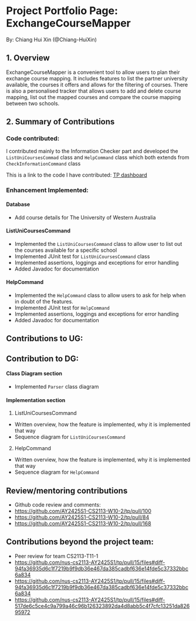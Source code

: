 # Project Portfolio Page: ExchangeCourseMapper

By: Chiang Hui Xin (@Chiang-HuiXin)

## 1. Overview
ExchangeCourseMapper is a convenient tool to allow users to plan their exchange course mapping.
It includes features to list the partner university available, the courses it offers and allows for the filtering of
courses. There is also a personalised tracker that allows users to add and delete course mapping, list out the mapped
courses and compare the course mapping between two schools.

## 2. Summary of Contributions

### Code contributed:
I contributed mainly to the Information Checker part and developed the `ListUniCoursesCommad` class and `HelpCommand`
class which both extends from `CheckInformationCommand` class

This is a link to the code I have contributed: [TP dashboard](https://nus-cs2113-ay2425s1.github.io/tp-dashboard/?search=chiang-huixin&breakdown=true&sort=groupTitle%20dsc&sortWithin=title&since=2024-09-20&timeframe=commit&mergegroup=&groupSelect=groupByRepos&checkedFileTypes=test-code&tabOpen=true&tabType=authorship&tabAuthor=Chiang-HuiXin&tabRepo=AY2425S1-CS2113-W10-2%2Ftp%5Bmaster%5D&authorshipIsMergeGroup=false&authorshipFileTypes=docs~functional-code~test-code&authorshipIsBinaryFileTypeChecked=false&authorshipIsIgnoredFilesChecked=false)

### Enhancement Implemented:

#### Database ####
- Add course details for The University of Western Australia

#### ListUniCoursesCommand ####
- Implemented the `ListUniCoursesCommand` class to allow user to list out the courses available for a
  specific school
- Implemented JUnit test for `ListUniCoursesCommand` class
- Implemented assertions, loggings and exceptions for error handling
- Added Javadoc for documentation

#### HelpCommand #####
- Implemented the `HelpCommand` class to allow users to ask for help when in doubt of the features.
- Implemented JUnit test for `HelpCommand`
- Implemented assertions, loggings and exceptions for error handling
- Added Javadoc for documentation

## Contributions to UG:

## Contribution to DG:
#### Class Diagram section ####
- Implemented `Parser` class diagram

#### Implementation section ####
1. ListUniCoursesCommand
- Written overview, how the feature is implemented, why it is implemented that way
- Sequence diagram for `ListUniCoursesCommand`

2. HelpCommand
- Written overview, how the feature is implemented, why it is implemented that way
- Sequence diagram for `HelpCommand`

## Review/mentoring contributions ###
* Github code review and comments:
* https://github.com/AY2425S1-CS2113-W10-2/tp/pull/100
* https://github.com/AY2425S1-CS2113-W10-2/tp/pull/84
* https://github.com/AY2425S1-CS2113-W10-2/tp/pull/168

## Contributions beyond the project team:
* Peer review for team CS2113-T11-1
* https://github.com/nus-cs2113-AY2425S1/tp/pull/15/files#diff-94fa36935d6c1f7219b9f9db36e467da385cadbf636e14fde5c37332bbc6a834
* https://github.com/nus-cs2113-AY2425S1/tp/pull/15/files#diff-94fa36935d6c1f7219b9f9db36e467da385cadbf636e14fde5c37332bbc6a834
* https://github.com/nus-cs2113-AY2425S1/tp/pull/15/files#diff-517de6c5ce4c9a799a46c96b126323892da4d8abb5c4f7cfc13251da82695972